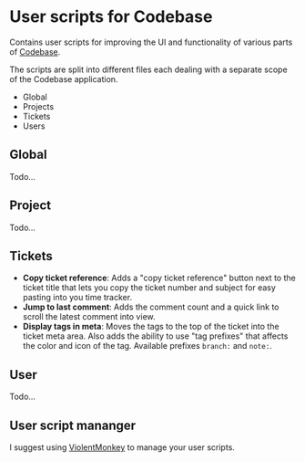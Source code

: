 # User scripts for Codebase

Contains user scripts for improving the UI and functionality of various parts of [Codebase](https://www.codebasehq.com).

The scripts are split into different files each dealing with a separate scope of the Codebase application.

* Global
* Projects
* Tickets
* Users

## Global

Todo...

## Project

Todo...

## Tickets

* **Copy ticket reference**: Adds a "copy ticket reference" button next to the ticket title that lets you copy
  the ticket number and subject for easy pasting into you time tracker.
* **Jump to last comment**: Adds the comment count and a quick link to scroll the latest comment into view.
* **Display tags in meta**: Moves the tags to the top of the ticket into the ticket meta area. Also adds the
  ability to use "tag prefixes" that affects the color and icon of the tag. Available prefixes `branch:` and
  `note:`.

## User

Todo...

## User script mananger

I suggest using [ViolentMonkey](https://violentmonkey.github.io/) to manage your user scripts.
